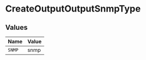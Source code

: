 # CreateOutputOutputSnmpType


## Values

| Name   | Value  |
| ------ | ------ |
| `SNMP` | snmp   |